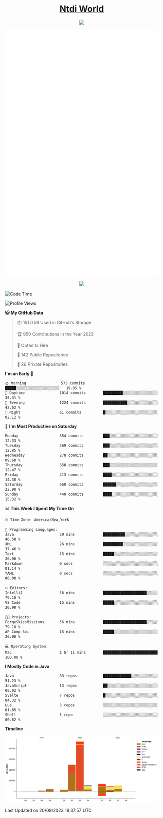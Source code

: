 <h1 align="center"><a href="https://www.ntdi.world">Ntdi World</a></h1>
<p align="center">
  <a href="https://github.com/n-tdi"><img src="https://readme-typing-svg.herokuapp.com?lines=FullStack+Developer;Web+Developer;Open-Source+Enthusiast;Java+Developer;Spigot-API%20Developer;&center=true&width=500&height=50"></a>
</p>

<div align="center">
  <img src="/github-metrics.svg"></img>
  
  <img src="https://komarev.com/ghpvc/?username=n-tdi&color=green"></img>
</div>

<!-- May use later.. idk -->
<!-- <a href="http://www.github.com/n-tdi"><img src="https://github-readme-stats.vercel.app/api?username=n-tdi&show_icons=true&hide=&count_private=true&title_color=0891b2&text_color=ffffff&icon_color=0891b2&bg_color=1c1917&hide_border=true&show_icons=true" alt="n-tdi's GitHub stats" /></a> -->

<!--START_SECTION:waka-->
![Code Time](http://img.shields.io/badge/Code%20Time-290%20hrs%2058%20mins-blue)

![Profile Views](http://img.shields.io/badge/Profile%20Views-0-blue)

**🐱 My GitHub Data** 

> 📦 151.0 kB Used in GitHub's Storage 
 > 
> 🏆 950 Contributions in the Year 2023
 > 
> 💼 Opted to Hire
 > 
> 📜 142 Public Repositories 
 > 
> 🔑 26 Private Repositories 
 > 
**I'm an Early 🐤** 

```text
🌞 Morning                573 commits         █████░░░░░░░░░░░░░░░░░░░░   19.95 % 
🌆 Daytime                1014 commits        █████████░░░░░░░░░░░░░░░░   35.31 % 
🌃 Evening                1224 commits        ███████████░░░░░░░░░░░░░░   42.62 % 
🌙 Night                  61 commits          █░░░░░░░░░░░░░░░░░░░░░░░░   02.12 % 
```
📅 **I'm Most Productive on Saturday** 

```text
Monday                   354 commits         ███░░░░░░░░░░░░░░░░░░░░░░   12.33 % 
Tuesday                  369 commits         ███░░░░░░░░░░░░░░░░░░░░░░   12.85 % 
Wednesday                278 commits         ██░░░░░░░░░░░░░░░░░░░░░░░   09.68 % 
Thursday                 358 commits         ███░░░░░░░░░░░░░░░░░░░░░░   12.47 % 
Friday                   413 commits         ████░░░░░░░░░░░░░░░░░░░░░   14.38 % 
Saturday                 660 commits         ██████░░░░░░░░░░░░░░░░░░░   22.98 % 
Sunday                   440 commits         ████░░░░░░░░░░░░░░░░░░░░░   15.32 % 
```


📊 **This Week I Spent My Time On** 

```text
🕑︎ Time Zone: America/New_York

💬 Programming Languages: 
Java                     29 mins             ██████████░░░░░░░░░░░░░░░   40.50 % 
XML                      26 mins             █████████░░░░░░░░░░░░░░░░   37.46 % 
Text                     15 mins             █████░░░░░░░░░░░░░░░░░░░░   20.90 % 
Markdown                 0 secs              ░░░░░░░░░░░░░░░░░░░░░░░░░   01.14 % 
YAML                     0 secs              ░░░░░░░░░░░░░░░░░░░░░░░░░   00.00 % 

🔥 Editors: 
IntelliJ                 56 mins             ████████████████████░░░░░   79.10 % 
VS Code                  15 mins             █████░░░░░░░░░░░░░░░░░░░░   20.90 % 

🐱‍💻 Projects: 
ForgeSkiesMissions       56 mins             ████████████████████░░░░░   79.10 % 
AP Comp Sci              15 mins             █████░░░░░░░░░░░░░░░░░░░░   20.90 % 

💻 Operating System: 
Mac                      1 hr 11 mins        █████████████████████████   100.00 % 
```

**I Mostly Code in Java** 

```text
Java                     83 repos            █████████████░░░░░░░░░░░░   51.23 % 
JavaScript               13 repos            ██░░░░░░░░░░░░░░░░░░░░░░░   08.02 % 
Svelte                   7 repos             █░░░░░░░░░░░░░░░░░░░░░░░░   04.32 % 
Lua                      3 repos             ░░░░░░░░░░░░░░░░░░░░░░░░░   01.85 % 
Shell                    1 repo              ░░░░░░░░░░░░░░░░░░░░░░░░░   00.62 % 
```



**Timeline**

![Lines of Code chart](https://raw.githubusercontent.com/n-tdi/n-tdi/main/assets/bar_graph.png)


 Last Updated on 20/09/2023 18:37:57 UTC
<!--END_SECTION:waka-->
